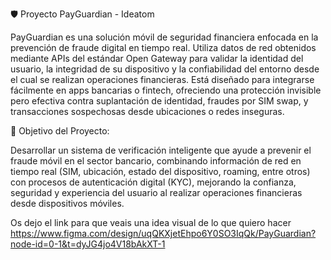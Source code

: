 🛡️ Proyecto PayGuardian - Ideatom

PayGuardian es una solución móvil de seguridad financiera enfocada en la prevención de fraude digital en tiempo real. Utiliza datos de red obtenidos mediante APIs del estándar Open Gateway para validar la identidad del usuario, la integridad de su dispositivo y la confiabilidad del entorno desde el cual se realizan operaciones financieras. Está diseñado para integrarse fácilmente en apps bancarias o fintech, ofreciendo una protección invisible pero efectiva contra suplantación de identidad, fraudes por SIM swap, y transacciones sospechosas desde ubicaciones o redes inseguras.


🎯 Objetivo del Proyecto:

Desarrollar un sistema de verificación inteligente que ayude a prevenir el fraude móvil en el sector bancario, combinando información de red en tiempo real (SIM, ubicación, estado del dispositivo, roaming, entre otros) con procesos de autenticación digital (KYC), mejorando la confianza, seguridad y experiencia del usuario al realizar operaciones financieras desde dispositivos móviles.

Os dejo el link para que veais una idea visual de lo que quiero hacer https://www.figma.com/design/uqQKXjetEhpo6Y0SO3IqQk/PayGuardian?node-id=0-1&t=dyJG4jo4V18bAkXT-1
